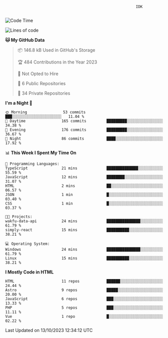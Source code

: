 ```text
                                                          IDK
                                       
```

<!--START_SECTION:waka-->
![Code Time](http://img.shields.io/badge/Code%20Time-65%20hrs%2053%20mins-blue)

![Lines of code](https://img.shields.io/badge/From%20Hello%20World%20I%27ve%20Written-127.3%20thousand%20lines%20of%20code-blue)

**🐱 My GitHub Data** 

> 📦 146.8 kB Used in GitHub's Storage 
 > 
> 🏆 484 Contributions in the Year 2023
 > 
> 🚫 Not Opted to Hire
 > 
> 📜 6 Public Repositories 
 > 
> 🔑 34 Private Repositories 
 > 
**I'm a Night 🦉** 

```text
🌞 Morning                53 commits          ███░░░░░░░░░░░░░░░░░░░░░░   11.04 % 
🌆 Daytime                165 commits         █████████░░░░░░░░░░░░░░░░   34.38 % 
🌃 Evening                176 commits         █████████░░░░░░░░░░░░░░░░   36.67 % 
🌙 Night                  86 commits          ████░░░░░░░░░░░░░░░░░░░░░   17.92 % 
```


📊 **This Week I Spent My Time On** 

```text
💬 Programming Languages: 
TypeScript               21 mins             ██████████████░░░░░░░░░░░   55.59 % 
JavaScript               12 mins             ████████░░░░░░░░░░░░░░░░░   31.07 % 
HTML                     2 mins              ██░░░░░░░░░░░░░░░░░░░░░░░   06.57 % 
JSON                     1 min               █░░░░░░░░░░░░░░░░░░░░░░░░   03.40 % 
CSS                      1 min               █░░░░░░░░░░░░░░░░░░░░░░░░   03.37 % 

🐱‍💻 Projects: 
wakfu-data-api           24 mins             ███████████████░░░░░░░░░░   61.79 % 
simply-react             15 mins             ██████████░░░░░░░░░░░░░░░   38.21 % 

💻 Operating System: 
Windows                  24 mins             ███████████████░░░░░░░░░░   61.79 % 
Linux                    15 mins             ██████████░░░░░░░░░░░░░░░   38.21 % 
```

**I Mostly Code in HTML** 

```text
HTML                     11 repos            ██████░░░░░░░░░░░░░░░░░░░   24.44 % 
Astro                    9 repos             █████░░░░░░░░░░░░░░░░░░░░   20.00 % 
JavaScript               6 repos             ███░░░░░░░░░░░░░░░░░░░░░░   13.33 % 
PHP                      5 repos             ███░░░░░░░░░░░░░░░░░░░░░░   11.11 % 
Vue                      1 repo              █░░░░░░░░░░░░░░░░░░░░░░░░   02.22 % 
```




 Last Updated on 13/10/2023 12:34:12 UTC
<!--END_SECTION:waka-->
